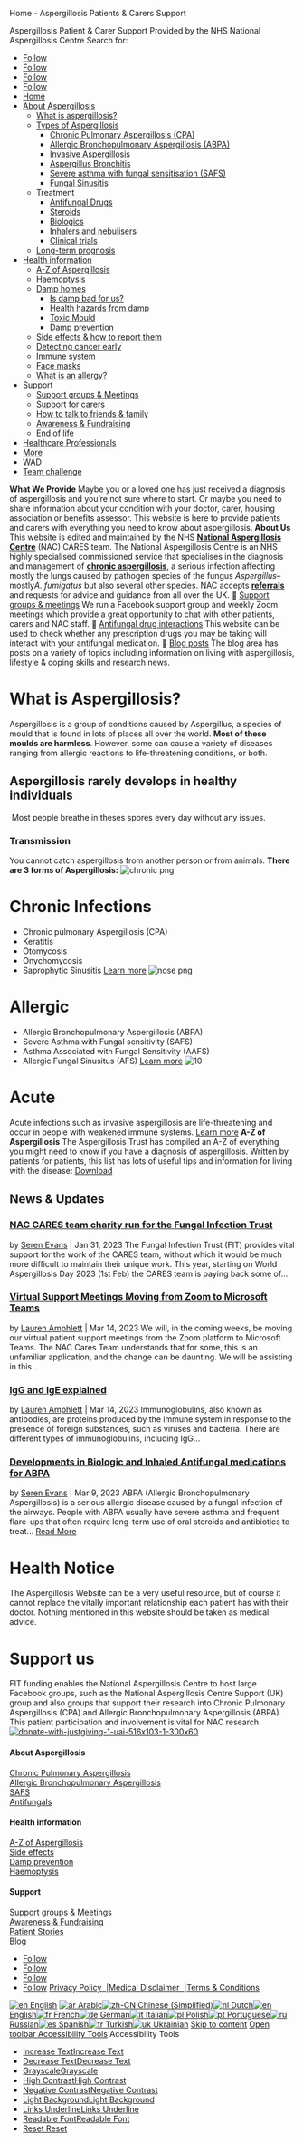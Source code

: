 
Home - Aspergillosis Patients & Carers Support
 
Aspergillosis Patient & Carer Support
Provided by the NHS National Aspergillosis Centre
Search for:
* [Follow](https://www.facebook.com/groups/aspergillussupport/about/ "Follow on Facebook")
* [Follow](https://twitter.com/mft_nac?lang=en "Follow on Twitter")
* [Follow](https://www.linkedin.com/company/national-aspergillosis-centre "Follow on LinkedIn")
* [Follow](https://www.youtube.com/channel/UCuT0PdhRn7vRynxBy27Tpig "Follow on Youtube")
* [Home](https://aspergillosis.org/)
* [About Aspergillosis](#)
	+ [What is aspergillosis?](https://aspergillosis.org/what-is-aspergillosis/)
	+ [Types of Aspergillosis](#)
		- [Chronic Pulmonary Aspergillosis (CPA)](https://aspergillosis.org/chronic-pulmonary-aspergillosis/)
		- [Allergic Bronchopulmonary Aspergillosis (ABPA)](https://aspergillosis.org/abpa/)
		- [Invasive Aspergillosis](https://aspergillosis.org/ia-invasive-aspergillosis/)
		- [Aspergillus Bronchitis](https://aspergillosis.org/aspergillus-bronchitis/)
		- [Severe asthma with fungal sensitisation (SAFS)](https://aspergillosis.org/safs-severe-asthma-with-fungal-sensitisation-2/)
		- [Fungal Sinusitis](https://aspergillosis.org/sinusitis/)
	+ Treatment
		- [Antifungal Drugs](https://aspergillosis.org/antifungal-drugs/)
		- [Steroids](https://aspergillosis.org/steroids/)
		- [Biologics](https://aspergillosis.org/biologics-an-eosinophilic-asthma/)
		- [Inhalers and nebulisers](https://aspergillosis.org/inhalers-and-nebulisers/)
		- [Clinical trials](https://aspergillosis.org/clinical-trials/)
	+ [Long-term prognosis](https://aspergillosis.org/long-term-prognosis/)
* [Health information](https://aspergillosis.org/?page_id=6148)
	+ [A-Z of Aspergillosis](https://aspergillosis.org/a-z-of-aspergillosis/)
	+ [Haemoptysis](https://aspergillosis.org/haemoptysis/)
	+ [Damp homes](#)
		- [Is damp bad for us?](https://aspergillosis.org/is-damp-bad-for-us/)
		- [Health hazards from damp](https://aspergillosis.org/health-hazards-from-damp/)
		- [Toxic Mould](https://aspergillosis.org/toxic-mould/)
		- [Damp prevention](https://aspergillosis.org/damp-prevention/)
	+ [Side effects & how to report them](https://aspergillosis.org/side-effects/)
	+ [Detecting cancer early](https://aspergillosis.org/the-importance-of-detecting-cancer-early/)
	+ [Immune system](https://aspergillosis.org/immune-system/)
	+ [Face masks](https://aspergillosis.org/face-masks/)
	+ [What is an allergy?](https://aspergillosis.org/what-is-an-allergy/)
* Support
	+ [Support groups & Meetings](https://aspergillosis.org/support-meetings/)
	+ [Support for carers](https://aspergillosis.org/support-for-carers/)
	+ [How to talk to friends & family](https://aspergillosis.org/how-to-talk-to-friends-family/)
	+ [Awareness & Fundraising](https://aspergillosis.org/awareness-fundraising/)
	+ [End of life](https://aspergillosis.org/end-of-life/)
* [Healthcare Professionals](https://aspergillosis.org/healthcare-proffesionals/)
* [More](https://aspergillosis.org/more/)
* [WAD](https://aspergillosis.org/world-aspergillosis-day/)
* [Team challenge](https://aspergillosis.org/team-challenge/)
 
**What We Provide**
Maybe you or a loved one has just received a diagnosis of aspergillosis and you’re not sure where to start. Or maybe you need to share information about your condition with your doctor, carer, housing association or benefits assessor. This website is here to provide patients and carers with everything you need to know about aspergillosis.
**About Us**
This website is edited and maintained by the NHS [**National Aspergillosis Centre**](https://mft.nhs.uk/wythenshawe/services/respiratory-and-allergy/national-aspergillosis-centre/) (NAC) CARES team.
The National Aspergillosis Centre is an NHS highly specialised commissioned service that specialises in the diagnosis and management of [**chronic aspergillosis**](https://aspergillosis.org/cpa/), a serious infection affecting mostly the lungs caused by pathogen species of the fungus *Aspergillus*– mostly*A. fumigatus* but also several other species. NAC accepts **[referrals](https://mft.nhs.uk/wythenshawe/services/respiratory-and-allergy/national-aspergillosis-centre/referrals/)** and requests for advice and guidance from all over the UK.

[Support groups & meetings](https://aspergillosis.org/support-meetings/)
We run a Facebook support group and weekly Zoom meetings which provide a great opportunity to chat with other patients, carers and NAC staff.

[Antifungal drug interactions](https://antifungalinteractions.org/)
This website can be used to check whether any prescription drugs you may be taking will interact with your antifungal medication.

[Blog posts](https://aspergillosis.org/more/)
The blog area has posts on a variety of topics including information on living with aspergillosis, lifestyle & coping skills and research news. 
# What is Aspergillosis?
Aspergillosis is a group of conditions caused by Aspergillus, a species of mould that is found in lots of places all over the world.
**Most of these moulds are harmless**. However, some can cause a variety of diseases ranging from allergic reactions to life-threatening conditions, or both.
## **Aspergillosis rarely develops in healthy individuals**
 Most people breathe in theses spores every day without any issues.
### **Transmission**
You cannot catch aspergillosis from another person or from animals.
**There are 3 forms of Aspergillosis:**
![](https://aspergillosis.org/wp-content/uploads/2022/09/chronic-png.png "chronic png")
# Chronic Infections
* Chronic pulmonary Aspergillosis (CPA)
* Keratitis
* Otomycosis
* Onychomycosis
* Saprophytic Sinusitis
[Learn more](https://aspergillosis.org/6254-2/)
![](https://aspergillosis.org/wp-content/uploads/2022/09/nose-png.png "nose png")
# Allergic
* Allergic Bronchopulmonary Aspergillosis (ABPA)
* Severe Asthma with Fungal sensitivity (SAFS)
* Asthma Associated with Fungal Sensitivity (AAFS)
* Allergic Fungal Sinusitus (AFS)
[Learn more](https://aspergillosis.org/allergic-broncho/)
![](https://aspergillosis.org/wp-content/uploads/2022/09/10.png "10")
# Acute
Acute infections such as invasive aspergillosis are life-threatening and occur in people with weakened immune systems.
[Learn more](https://aspergillosis.org/ia-invasive-aspergillosis/)
**A-Z of Aspergillosis**
The Aspergillosis Trust has compiled an A-Z of everything you might need to know if you have a diagnosis of aspergillosis. Written by patients for patients, this list has lots of useful tips and information for living with the disease:
[Download](https://aspergillosis.org/wp-content/uploads/2022/11/a-z_aspergillus.pdf)
## **News & Updates**
### [NAC CARES team charity run for the Fungal Infection Trust](https://aspergillosis.org/2023/01/31/nac-cares-team-charity-run-for-the-fungal-infection-trust/)
by [Seren Evans](https://aspergillosis.org/author/serenevans/ "Posts by Seren Evans") | Jan 31, 2023
The Fungal Infection Trust (FIT) provides vital support for the work of the CARES team, without which it would be much more difficult to maintain their unique work. This year, starting on World Aspergillosis Day 2023 (1st Feb) the CARES team is paying back some of...
### [Virtual Support Meetings Moving from Zoom to Microsoft Teams](https://aspergillosis.org/2023/03/14/virtual-support-meetings-moving-from-zoom-to-microsoft-teams/)
by [Lauren Amphlett](https://aspergillosis.org/author/lamphlet/ "Posts by Lauren Amphlett") | Mar 14, 2023
We will, in the coming weeks, be moving our virtual patient support meetings from the Zoom platform to Microsoft Teams. The NAC Cares Team understands that for some, this is an unfamiliar application, and the change can be daunting. We will be assisting in this...
### [IgG and IgE explained](https://aspergillosis.org/2023/03/14/igg-and-ige-explained/)
by [Lauren Amphlett](https://aspergillosis.org/author/lamphlet/ "Posts by Lauren Amphlett") | Mar 14, 2023
 Immunoglobulins, also known as antibodies, are proteins produced by the immune system in response to the presence of foreign substances, such as viruses and bacteria. There are different types of immunoglobulins, including IgG...
### [Developments in Biologic and Inhaled Antifungal medications for ABPA](https://aspergillosis.org/2023/03/09/developments-in-biologic-and-inhaled-antifungal-medications-for-abpa/)
by [Seren Evans](https://aspergillosis.org/author/serenevans/ "Posts by Seren Evans") | Mar 9, 2023
ABPA (Allergic Bronchopulmonary Aspergillosis) is a serious allergic disease caused by a fungal infection of the airways. People with ABPA usually have severe asthma and frequent flare-ups that often require long-term use of oral steroids and antibiotics to treat...
[Read More](https://aspergillosis.org/more/?et_fb=1&PageSpeed=off)
# **Health Notice**
The Aspergillosis Website can be a very useful resource, but of course it cannot replace the vitally important relationship each patient has with their doctor. Nothing mentioned in this website should be taken as medical advice.
# **Support us**
FIT funding enables the National Aspergillosis Centre to host large Facebook groups, such as the National Aspergillosis Centre Support (UK) group and also groups that support their research into Chronic Pulmonary Aspergillosis (CPA) and Allergic Bronchopulmonary Aspergillosis (ABPA). This patient participation and involvement is vital for NAC research.
[![](https://aspergillosis.org/wp-content/uploads/2023/01/donate-with-justgiving-1-uai-516x103-1-300x60-1.webp "donate-with-justgiving-1-uai-516x103-1-300x60")](https://www.justgiving.com/campaign/aspergillosis)
 
#### About Aspergillosis
[Chronic Pulmonary Aspergillosis](https://aspergillosis.org/cpa/)  
[Allergic Bronchopulmonary Aspergillosis](https://aspergillosis.org/abpa/)  
[SAFS](https://aspergillosis.org/safs-severe-asthma-with-fungal-sensitisation-2/)  
[Antifungals](https://aspergillosis.org/antifungal-drugs/)
#### Health information
[A-Z of Aspergillosis](https://aspergillosis.org/a-z-of-aspergillosis/)  
[Side effects](https://aspergillosis.org/side-effects/)  
[Damp prevention](https://aspergillosis.org/damp-prevention/)   
[Haemoptysis](https://aspergillosis.org/haemoptysis)
 
#### Support
[Support groups & Meetings](https://aspergillosis.org/support-meetings/)  
[Awareness & Fundraising](https://aspergillosis.org/awareness-fundraising/)  
[Patient Stories](https://aspergillosis.org/patient-stories-2/)  
[Blog](https://aspergillosis.org/more/)
 
* [Follow](# "Follow on Facebook")
* [Follow](# "Follow on Twitter")
* [Follow](# "Follow on LinkedIn")
* [Follow](# "Follow on Youtube")
[Privacy Policy  |](https://aspergillosis.org/privacy-policy-3/)[Medical Disclaimer  |](https://aspergillosis.org/medical-disclaimer-2/)[Terms & Conditions](https://aspergillosis.org/terms-and-conditions-2/)
 
[![en](//aspergillosis.org/wp-content/plugins/gtranslate/flags/24/en.png) English](#)
[![ar]() Arabic](https://aspergillosis.org/ar/ "Arabic")[![zh-CN]() Chinese (Simplified)](https://aspergillosis.org/zh-CN/ "Chinese (Simplified)")[![nl]() Dutch](https://aspergillosis.org/nl/ "Dutch")[![en]() English](https://aspergillosis.org "English")[![fr]() French](https://aspergillosis.org/fr/ "French")[![de]() German](https://aspergillosis.org/de/ "German")[![it]() Italian](https://aspergillosis.org/it/ "Italian")[![pl]() Polish](https://aspergillosis.org/pl/ "Polish")[![pt]() Portuguese](https://aspergillosis.org/pt/ "Portuguese")[![ru]() Russian](https://aspergillosis.org/ru/ "Russian")[![es]() Spanish](https://aspergillosis.org/es/ "Spanish")[![tr]() Turkish](https://aspergillosis.org/tr/ "Turkish")[![uk]() Ukrainian](https://aspergillosis.org/uk/ "Ukrainian")
[Skip to content](#content)
[Open toolbar
Accessibility Tools](javascript:void(0); "Accessibility Tools")
Accessibility Tools
* [Increase TextIncrease Text](#)
* [Decrease TextDecrease Text](#)
* [GrayscaleGrayscale](#)
* [High ContrastHigh Contrast](#)
* [Negative ContrastNegative Contrast](#)
* [Light BackgroundLight Background](#)
* [Links UnderlineLinks Underline](#)
* [Readable FontReadable Font](#)
* [Reset
Reset](#)
